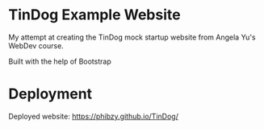 # TinDog Example Website
My attempt at creating the TinDog mock startup website from Angela Yu's WebDev course.

Built with the help of Bootstrap

# Deployment

Deployed website: https://phibzy.github.io/TinDog/
